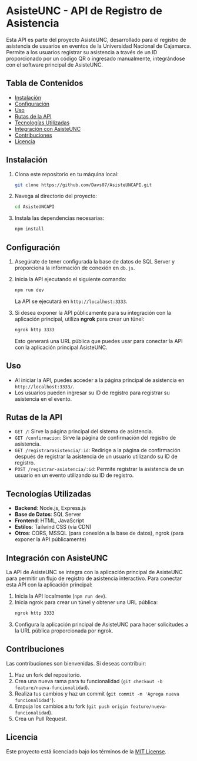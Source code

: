 # AsisteUNC - API de Registro de Asistencia

Esta API es parte del proyecto AsisteUNC, desarrollado para el registro de asistencia de usuarios en eventos de la Universidad Nacional de Cajamarca. Permite a los usuarios registrar su asistencia a través de un ID proporcionado por un código QR o ingresado manualmente, integrándose con el software principal de AsisteUNC.

## Tabla de Contenidos

- [Instalación](#instalación)
- [Configuración](#configuración)
- [Uso](#uso)
- [Rutas de la API](#rutas-de-la-api)
- [Tecnologías Utilizadas](#tecnologías-utilizadas)
- [Integración con AsisteUNC](#integración-con-asisteunc)
- [Contribuciones](#contribuciones)
- [Licencia](#licencia)

## Instalación

1. Clona este repositorio en tu máquina local:
   ```bash
   git clone https://github.com/Davs07/AsisteUNCAPI.git
   ```
2. Navega al directorio del proyecto:
   ```bash
   cd AsisteUNCAPI
   ```
3. Instala las dependencias necesarias:
   ```bash
   npm install
   ```

## Configuración

1. Asegúrate de tener configurada la base de datos de SQL Server y proporciona la información de conexión en `db.js`.

2. Inicia la API ejecutando el siguiente comando:
   ```bash
   npm run dev
   ```
   La API se ejecutará en `http://localhost:3333`.

3. Si desea exponer la API públicamente para su integración con la aplicación principal, utiliza **ngrok** para crear un túnel:
   ```bash
   ngrok http 3333
   ```
   Esto generará una URL pública que puedes usar para conectar la API con la aplicación principal AsisteUNC.

## Uso

- Al iniciar la API, puedes acceder a la página principal de asistencia en `http://localhost:3333/`.
- Los usuarios pueden ingresar su ID de registro para registrar su asistencia en el evento.

## Rutas de la API

- `GET /`: Sirve la página principal del sistema de asistencia.
- `GET /confirmacion`: Sirve la página de confirmación del registro de asistencia.
- `GET /registrarasistencia/:id`: Redirige a la página de confirmación después de registrar la asistencia de un usuario utilizando su ID de registro.
- `POST /registrar-asistencia/:id`: Permite registrar la asistencia de un usuario en un evento utilizando su ID de registro.

## Tecnologías Utilizadas

- **Backend**: Node.js, Express.js
- **Base de Datos**: SQL Server
- **Frontend**: HTML, JavaScript
- **Estilos**: Tailwind CSS (vía CDN)
- **Otros**: CORS, MSSQL (para conexión a la base de datos), ngrok (para exponer la API públicamente)

## Integración con AsisteUNC

La API de AsisteUNC se integra con la aplicación principal de AsisteUNC para permitir un flujo de registro de asistencia interactivo. Para conectar esta API con la aplicación principal:

1. Inicia la API localmente (`npm run dev`).
2. Inicia ngrok para crear un túnel y obtener una URL pública:
   ```bash
   ngrok http 3333
   ```
3. Configura la aplicación principal de AsisteUNC para hacer solicitudes a la URL pública proporcionada por ngrok.

## Contribuciones

Las contribuciones son bienvenidas. Si deseas contribuir:

1. Haz un fork del repositorio.
2. Crea una nueva rama para tu funcionalidad (`git checkout -b feature/nueva-funcionalidad`).
3. Realiza tus cambios y haz un commit (`git commit -m 'Agrega nueva funcionalidad'`).
4. Empuja los cambios a tu fork (`git push origin feature/nueva-funcionalidad`).
5. Crea un Pull Request.

## Licencia

Este proyecto está licenciado bajo los términos de la [MIT License](LICENSE).
